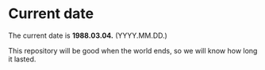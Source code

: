 # Current date

The current date is **1988.03.04.** (YYYY.MM.DD.)

This repository will be good when the world ends, so we will know how long it lasted.